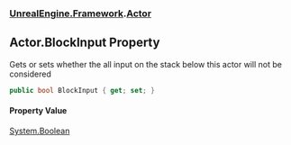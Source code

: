 ### [UnrealEngine.Framework](UnrealEngine_Framework.md 'UnrealEngine.Framework').[Actor](Actor.md 'UnrealEngine.Framework.Actor')
## Actor.BlockInput Property
Gets or sets whether the all input on the stack below this actor will not be considered  
```csharp
public bool BlockInput { get; set; }
```
#### Property Value
[System.Boolean](https://docs.microsoft.com/en-us/dotnet/api/System.Boolean 'System.Boolean')
